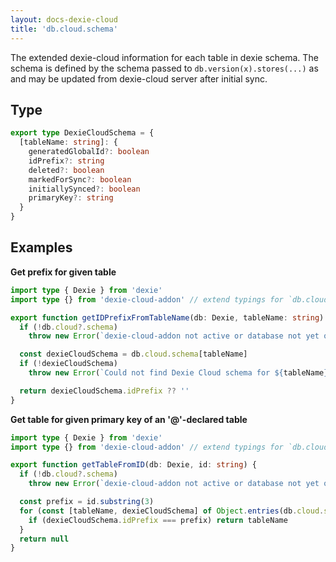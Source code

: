 ```yaml
---
layout: docs-dexie-cloud
title: 'db.cloud.schema'
---
```


The extended dexie-cloud information for each table in dexie schema. The schema is defined by the schema passed to `db.version(x).stores(...)` as and may be updated from dexie-cloud server after initial sync.

## Type

```ts
export type DexieCloudSchema = {
  [tableName: string]: {
    generatedGlobalId?: boolean
    idPrefix?: string
    deleted?: boolean
    markedForSync?: boolean
    initiallySynced?: boolean
    primaryKey?: string
  }
}
```

## Examples

**Get prefix for given table**

```ts
import type { Dexie } from 'dexie'
import type {} from 'dexie-cloud-addon' // extend typings for `db.cloud` to compile.

export function getIDPrefixFromTableName(db: Dexie, tableName: string) {
  if (!db.cloud?.schema)
    throw new Error(`dexie-cloud-addon not active or database not yet opened`)

  const dexieCloudSchema = db.cloud.schema[tableName]
  if (!dexieCloudSchema)
    throw new Error(`Could not find Dexie Cloud schema for ${tableName}`)

  return dexieCloudSchema.idPrefix ?? ''
}
```

**Get table for given primary key of an '@'-declared table**

```ts
import type { Dexie } from 'dexie'
import type {} from 'dexie-cloud-addon' // extend typings for `db.cloud` to compile.

export function getTableFromID(db: Dexie, id: string) {
  if (!db.cloud?.schema)
    throw new Error(`dexie-cloud-addon not active or database not yet opened`)

  const prefix = id.substring(3)
  for (const [tableName, dexieCloudSchema] of Object.entries(db.cloud.schema)) {
    if (dexieCloudSchema.idPrefix === prefix) return tableName
  }
  return null
}
```
